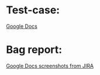 # Test-case:

[Google Docs](https://docs.google.com/spreadsheets/d/18BvWGfYhj_hXI6mi_i7XZJaaFFL01D_bVvbUaog0tQU)

# Bag report:

[Google Docs screenshots from JIRA](https://docs.google.com/document/d/1Fe8z0fsESN7dYR-5ilna85SRH90gxgEyn1cBEXqsvOw)

